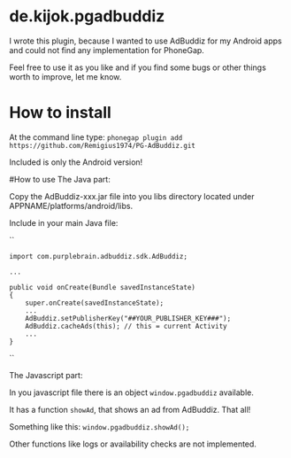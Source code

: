 <!---
 license: Licensed to the Apache Software Foundation (ASF) under one
         or more contributor license agreements.  See the NOTICE file
         distributed with this work for additional information
         regarding copyright ownership.  The ASF licenses this file
         to you under the Apache License, Version 2.0 (the
         "License"); you may not use this file except in compliance
         with the License.  You may obtain a copy of the License at

           http://www.apache.org/licenses/LICENSE-2.0

         Unless required by applicable law or agreed to in writing,
         software distributed under the License is distributed on an
         "AS IS" BASIS, WITHOUT WARRANTIES OR CONDITIONS OF ANY
         KIND, either express or implied.  See the License for the
         specific language governing permissions and limitations
         under the License.
-->

# de.kijok.pgadbuddiz

I wrote this plugin, because I wanted to use AdBuddiz for my Android apps and could not find any implementation for PhoneGap.

Feel free to use it as you like and if you find some bugs or other things worth to improve, let me know.

# How to install
At the command line type:
``phonegap plugin add https://github.com/Remigius1974/PG-AdBuddiz.git``

Included is only the Android version!

#How to use
The Java part:

Copy the AdBuddiz-xxx.jar file into you libs directory located under APPNAME/platforms/android/libs.

Include in your main Java file:

``

	import com.purplebrain.adbuddiz.sdk.AdBuddiz;

	...

	public void onCreate(Bundle savedInstanceState)
	{
		super.onCreate(savedInstanceState);
		...
		AdBuddiz.setPublisherKey("##YOUR_PUBLISHER_KEY###");
		AdBuddiz.cacheAds(this); // this = current Activity
		...
	}
``

The Javascript part:

In you javascript file there is an object ``window.pgadbuddiz`` available.

It has a function ``showAd``, that shows an ad from AdBuddiz. That all!

Something like this: ``window.pgadbuddiz.showAd();``

Other functions like logs or availability checks are not implemented.
